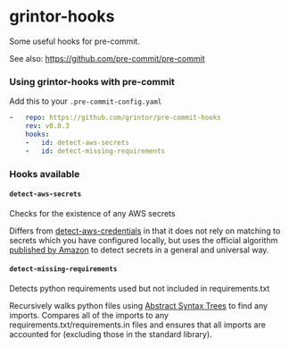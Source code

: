 grintor-hooks
================

Some useful hooks for pre-commit.

See also: https://github.com/pre-commit/pre-commit


### Using grintor-hooks with pre-commit

Add this to your `.pre-commit-config.yaml`

```yaml
-   repo: https://github.com/grintor/pre-commit-hooks
    rev: v0.0.3
    hooks:
    -   id: detect-aws-secrets
    -   id: detect-missing-requirements
```

### Hooks available

#### `detect-aws-secrets`
Checks for the existence of any AWS secrets

Differs from [detect-aws-credentials](https://github.com/pre-commit/pre-commit-hooks#detect-aws-credentials)
in that it does not rely on matching to secrets which you have configured locally, but uses the official algorithm
[published by Amazon](https://github.com/awslabs/git-secrets/blob/1.3.0/git-secrets#L235-L240) to detect secrets in a
general and universal way.

#### `detect-missing-requirements`
Detects python requirements used but not included in requirements.txt

Recursively walks python files using [Abstract Syntax Trees](https://docs.python.org/3/library/ast.html) to find any
imports. Compares all of the imports to any requirements.txt/requirements.in files and ensures that all imports are
accounted for (excluding those in the standard library).